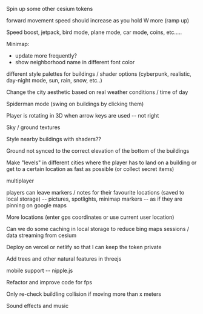 Spin up some other cesium tokens 

forward movement speed should increase as you hold W more (ramp up)

Speed boost, jetpack, bird mode, plane mode, car mode, coins, etc.....

Minimap:
- update more frequently?
- show neighborhood name in different font color

different style palettes for buildings / shader options (cyberpunk, realistic, day-night mode, sun, rain, snow, etc..)

Change the city aesthetic based on real weather conditions / time of day

Spiderman mode (swing on buildings by clicking them)

Player is rotating in 3D when arrow keys are used -- not right

Sky / ground textures

Style nearby buildings with shaders??

Ground not synced to the correct elevation of the bottom of the buildings

Make "levels" in different cities where the player has to land on a building or get to a certain location as fast as possible (or collect secret items)

multiplayer

players can leave markers / notes for their favourite locations (saved to local storage) -- pictures, spotlights, minimap markers -- as if they are pinning on google maps

More locations (enter gps coordinates or use current user location)

Can we do some caching in local storage to reduce bing maps sessions / data streaming from cesium

Deploy on vercel or netlify so that I can keep the token private

Add trees and other natural features in threejs

mobile support -- nipple.js

Refactor and improve code for fps

Only re-check buildling collision if moving more than x meters

Sound effects and music